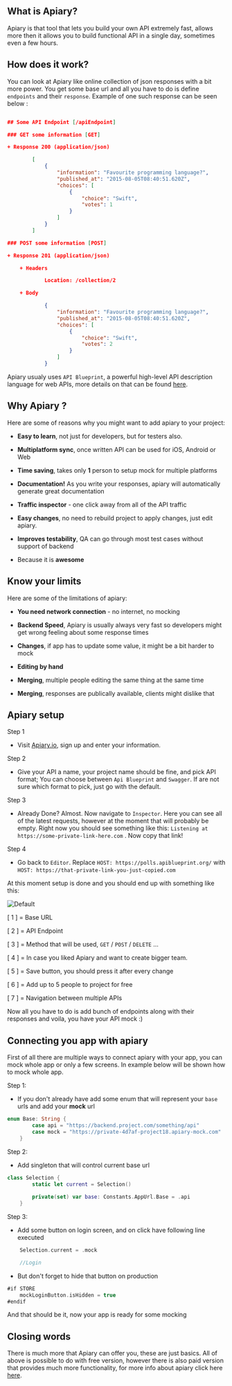 ## What is Apiary? 

Apiary is that tool that lets you build your own API extremely fast, allows more then it allows you to build functional API in a single day, sometimes even a few hours. 

## How does it work?

You can look at Apiary like online collection of json responses with a bit more power. You get some base url and all you have to do is define `endpoints` and their `response`. Example of one such response can be seen below :

```json

## Some API Endpoint [/apiEndpoint]

### GET some information [GET]

+ Response 200 (application/json)

        [
            {
                "information": "Favourite programming language?",
                "published_at": "2015-08-05T08:40:51.620Z",
                "choices": [
                    {
                        "choice": "Swift",
                        "votes": 1
                    }
                ]
            }
        ]

### POST some information [POST]

+ Response 201 (application/json)

    + Headers

            Location: /collection/2

    + Body

            {
                "information": "Favourite programming language?",
                "published_at": "2015-08-05T08:40:51.620Z",
                "choices": [
                    {
                        "choice": "Swift",
                        "votes": 2
                    } 
                ]
            }

```
Apiary usualy uses `API Blueprint`, a powerful high-level API description language for web APIs, more details on that can be found [here](https://apiblueprint.org).


## Why Apiary ?

Here are some of reasons why you might want to add apiary to your project: 

* **Easy to learn**, not just for developers, but for testers also.

* **Multiplatform sync**, once written API can be used for iOS, Android or Web 

* **Time saving**, takes only **1** person to setup mock for multiple platforms

* **Documentation!** As you write your responses, apiary will automatically generate great documentation

* **Traffic inspector** - one click away from all of the API traffic

* **Easy changes**, no need to rebuild project to apply changes, just edit apiary.

* **Improves testability**, QA can go through most test cases without support of backend

* Because it is **awesome**
  

## Know your limits

Here are some of the limitations of apiary:

* **You need network connection** - no internet, no mocking

* **Backend Speed**, Apiary is usually always very fast so developers might get wrong feeling about some response times

* **Changes**, if app has to update some value, it might be a bit harder to mock

* **Editing by hand** 

* **Merging**, multiple people editing the same thing at the same time

* **Merging**, responses are publically available, clients might dislike that

## Apiary setup

Step 1 

* Visit [Apiary.io](https://apiary.io), sign up and enter your information.

Step 2

* Give your API a name, your project name should be fine, and pick API format; You can choose between `Api Blueprint` and `Swagger`. If are not sure which format to pick, just go with the default.

Step 3

* Already Done? Almost. Now navigate to `Inspector`. Here you can see all of the latest requests, however at the moment that will probably be empty. Right now you should see something like this: `Listening at https://some-private-link-here.com` . Now copy that link!

Step 4

* Go back to `Editor`. Replace `HOST: https://polls.apiblueprint.org/` with `HOST: https://that-private-link-you-just-copied.com`

At this moment setup is done and you should end up with something like this:
 
![Default](https://i.imgur.com/BHfNWfT.png)

[ 1 ] = Base URL

[ 2 ] = API Endpoint

[ 3 ] = Method that will be used, `GET` / `POST` / `DELETE` ...

[ 4 ] = In case you liked Apiary and want to create bigger team.

[ 5 ] = Save button, you should press it after every change

[ 6 ] = Add up to 5 people to project for free

[ 7 ] = Navigation between multiple APIs

Now all you have to do is add bunch of endpoints along with their responses and voila, you have your API mock :)

## Connecting you app with apiary

First of all there are multiple ways to connect apiary with your app, you can mock whole app or only a few screens. In example below will be shown how to mock whole app.


Step 1:

* If you don't already have add some enum that will represent your `base` urls and add your **mock** url

```swift
enum Base: String { 
        case api = "https://backend.project.com/something/api" 
        case mock = "https://private-4d7af-project18.apiary-mock.com" 
    }
```

Step 2:

* Add singleton that will control current base url 

```swift
class Selection {
        static let current = Selection()
        
        private(set) var base: Constants.AppUrl.Base = .api 
    }
```

Step 3:

* Add some button on login screen, and on click have following line executed

```swift
    Selection.current = .mock

    //Login
```
* But don't forget to hide that button on production

```swift
#if STORE 
    mockLoginButton.isHidden = true
#endif
```

And that should be it, now your app is ready for some mocking

## Closing words

There is much more that Apiary can offer you, these are just basics. All of above is possible to do with free version, however there is also paid version that provides much more functionality, for more info about apiary click here [here](https://apiary.io/how-apiary-works).